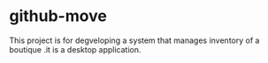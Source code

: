# github-move
This project is for degveloping a system that manages inventory of a boutique  .it is a desktop application.
